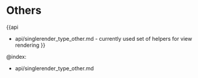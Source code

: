 Others
=======

{{api
- api/singlerender_type_other.md - currently used set of helpers for view rendering
}}

@index:
- api/singlerender_type_other.md


